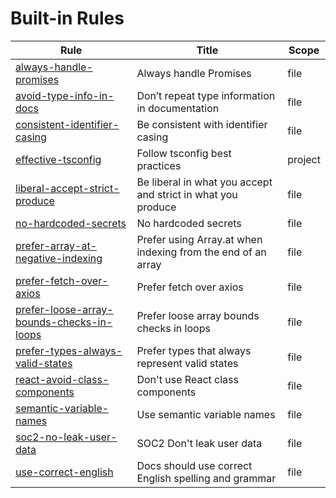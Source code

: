 # Built-in Rules

| Rule                                                                                          | Title                                                        | Scope   |
| --------------------------------------------------------------------------------------------- | ------------------------------------------------------------ | ------- |
| [always-handle-promises](/rules/always-handle-promises)                                       | Always handle Promises                                       | file    |
| [avoid-type-info-in-docs](/rules/avoid-type-info-in-docs)                                     | Don’t repeat type information in documentation               | file    |
| [consistent-identifier-casing](/rules/consistent-identifier-casing)                           | Be consistent with identifier casing                         | file    |
| [effective-tsconfig](/rules/effective-tsconfig)                                               | Follow tsconfig best practices                               | project |
| [liberal-accept-strict-produce](/rules/liberal-accept-strict-produce)                         | Be liberal in what you accept and strict in what you produce | file    |
| [no-hardcoded-secrets](/rules/no-hardcoded-secrets)                                           | No hardcoded secrets                                         | file    |
| [prefer-array-at-negative-indexing](/rules/prefer-array-at-negative-indexing)                 | Prefer using Array.at when indexing from the end of an array | file    |
| [prefer-fetch-over-axios](/rules/prefer-fetch-over-axios)                                     | Prefer fetch over axios                                      | file    |
| [prefer-loose-array-bounds-checks-in-loops](/rules/prefer-loose-array-bounds-checks-in-loops) | Prefer loose array bounds checks in loops                    | file    |
| [prefer-types-always-valid-states](/rules/prefer-types-always-valid-states)                   | Prefer types that always represent valid states              | file    |
| [react-avoid-class-components](/rules/react-avoid-class-components)                           | Don't use React class components                             | file    |
| [semantic-variable-names](/rules/semantic-variable-names)                                     | Use semantic variable names                                  | file    |
| [soc2-no-leak-user-data](/rules/soc2-no-leak-user-data)                                       | SOC2 Don't leak user data                                    | file    |
| [use-correct-english](/rules/use-correct-english)                                             | Docs should use correct English spelling and grammar         | file    |
